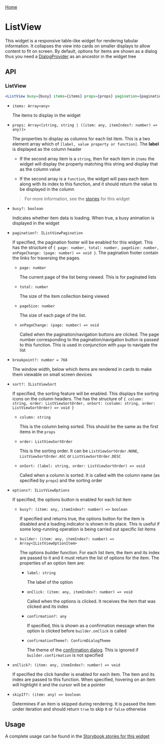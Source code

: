 [Home](../README.md)

# ListView

This widget is a responsive table-like widget for rendering tabular information. It collapses the
view into cards on smaller displays to allow content to fit on screen. By default, options for
items are shown as a dialog thus you need a [DialogProvider](api-reference/dialog-provider.md) as an ancestor in
the widget tree

## API

### ListView

```jsx
<ListView busy={busy} items={items} props={props} pagination={pagination} sort={sort} options={options} breakpoint={breakpoint} skipIf={skipIf} />
```

-   `items: Array<any>`

    The items to display in the widget

-   `props: Array<[string, string | ((item: any, itemIndex?: number) => any)]>`

    The properties to display as columns for each list item. This is a two element array which
    of `[label, value property or function]`. The **label** is displayed as the column header

    -   If the second array item is a `string`, then for each item in `items` the widget will
        display the property matching this string and display that as the column value

    -   If the second array is a `function`, the widget will pass each item along with its index
        to this function, and it should return the value to be displayed in the column

    > For more information, see the [stories](../src/list/list-view/index.stories.tsx) for this
    > widget

-   `busy?: boolean`

    Indicates whether item data is loading. When true, a busy animation is displayed in the widget

-   `pagination?: IListViewPagination`

    If specified, the pagination footer will be enabled for this widget. This has the structure
    of `{ page: number, total: number, pageSize: number, onPageChange: (page: number) => void }`.
    The pagination footer contain the links for traversing the pages.

    -   `page: number`

        The current page of the list being viewed. This is for paginated lists

    -   `total: number`

        The size of the item collection being viewed

    -   `pageSize: number`

        The size of each page of the list.

    -   `onPageChange: (page: number) => void`

        Called when the pagination/navigation buttons are clicked. The page number corresponding to
        the pagination/navigation button is passed to this function. This is used in conjunction
        with `page` to navigate the list

-   `breakpoint?: number = 768`

    The window width, below which items are rendered in cards to make them viewable on small screen
    devices

-   `sort?: IListViewSort`

    If specified, the sorting feature will be enabled. This displays the sorting icons on the
    column headers. The has the structure of `{ column: string, order: ListViewSortOrder, onSort: (column: string, order: ListViewSortOrder) => void }`

    -   `column: string`

        This is the column being sorted. This should be the same as the first items in the `props`

    -   `order: ListViewSortOrder`

        This is the sorting order. It can be `ListViewSortOrder.NONE`, `ListViewSortOrder.ASC` or
        `ListViewSortOrder.DESC`

    -   `onSort: (label: string, order: ListViewSortOrder) => void`

        Called when a column is sorted. It is called with the column name (as specified by `props`)
        and the sorting order

-   `options?: IListViewOptions`

    If specified, the options button is enabled for each list item

    -   `busy?: (item: any, itemIndex?: number) => boolean`

        If specified and returns true, the options button for the item is disabled and a loading
        indicator is shown in its place. This is useful if some long-running operation is being
        carried out specific list items

    -   `builder: (item: any, itemIndex?: number) => Array<IListViewOptionItem>`

        The options builder function. For each list item, the item and its index are passed to it
        and it must return the list of options for the item. The properties of an option item are:

        -   `label: string`

            The label of the option

        -   `onClick: (item: any, itemIndex?: number) => void`

            Called when the options is clicked. It receives the item that was clicked and its index

        -   `confirmation?: any`

            If specified, this is shown as a confirmation message when the option is clicked before
            `builder.onClick` is called

        -   `confirmationTheme?: ConfirmDialogTheme`

            The theme of the [confirmation dialog](../src/widgets/confirm-dialog/usage.md#api). This is ignored if
            `builder.confirmation` is not specified

-   `onClick?: (item: any, itemIndex?: number) => void`

    If specified the click handler is enabled for each item. The item and its index are passed to
    this function. When specified, hovering on an item will highlight it and the cursor will be a
    pointer

-   `skipIf?: (item: any) => boolean`

    Determines if an item is skipped during rendering. It is passed the item under iteration and
    should return `true` to skip it or `false` otherwise

## Usage

A complete usage can be found in the [Storybook stories for this widget](../src/list/list-view/index.stories.tsx)
